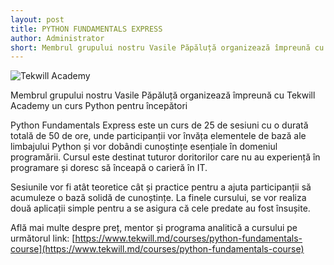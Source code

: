 ```yaml
---
layout: post
title: PYTHON FUNDAMENTALS EXPRESS
author: Administrator
short: Membrul grupului nostru Vasile Păpăluță organizează împreună cu Tekwill Academy un curs Python pentru începători
---
```


![Tekwill Academy](https://www.tekwill.md/files/courses/0/90_large_43936.jpg)

Membrul grupului nostru Vasile Păpăluță organizează împreună cu Tekwill Academy un curs Python pentru începători 

Python Fundamentals Express este un curs de 25 de sesiuni cu o durată totală de 50 de ore, unde participanții vor învăța elementele de bază ale limbajului Python și vor dobândi cunoștințe esențiale în domeniul programării. Cursul este destinat tuturor doritorilor care nu au experiență în programare și doresc să înceapă o carieră în IT.

Sesiunile vor fi atât teoretice cât și practice pentru a ajuta participanții să acumuleze o bază solidă de cunoștințe. La finele cursului, se vor realiza două aplicații simple pentru a se asigura că cele predate au fost însușite.

Află mai multe despre preț, mentor și programa analitică a cursului pe următorul link: [https://www.tekwill.md/courses/python-fundamentals-course](https://www.tekwill.md/courses/python-fundamentals-course)
